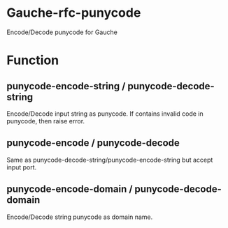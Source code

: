 Gauche-rfc-punycode
===================

Encode/Decode punycode for Gauche


Function
========

## punycode-encode-string / punycode-decode-string

Encode/Decode input string as punycode.
If contains invalid code in punycode, then raise error.

## punycode-encode / punycode-decode

Same as punycode-decode-string/punycode-encode-string but accept input port.

## punycode-encode-domain / punycode-decode-domain

Encode/Decode string punycode as domain name.
